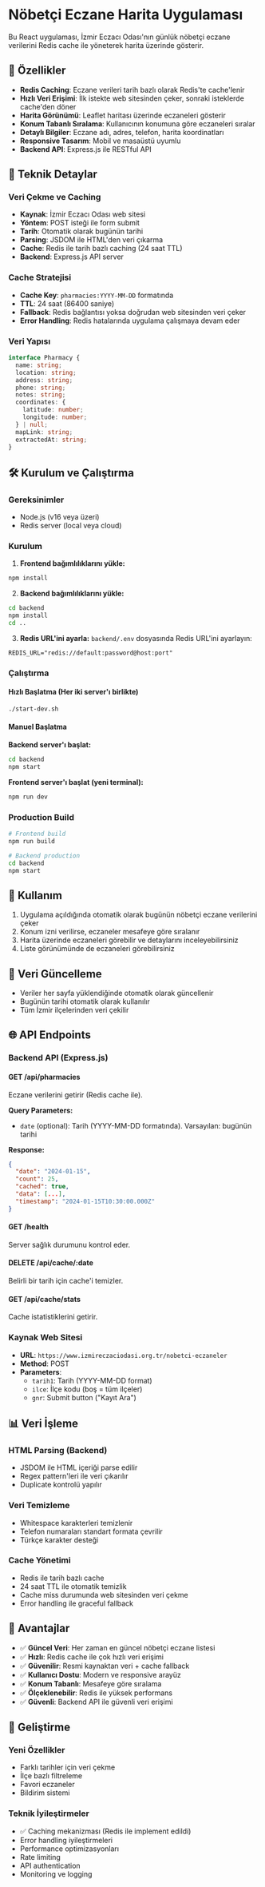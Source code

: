 # Nöbetçi Eczane Harita Uygulaması

Bu React uygulaması, İzmir Eczacı Odası'nın günlük nöbetçi eczane verilerini Redis cache ile yöneterek harita üzerinde gösterir.

## 🚀 Özellikler

- **Redis Caching**: Eczane verileri tarih bazlı olarak Redis'te cache'lenir
- **Hızlı Veri Erişimi**: İlk istekte web sitesinden çeker, sonraki isteklerde cache'den döner
- **Harita Görünümü**: Leaflet haritası üzerinde eczaneleri gösterir
- **Konum Tabanlı Sıralama**: Kullanıcının konumuna göre eczaneleri sıralar
- **Detaylı Bilgiler**: Eczane adı, adres, telefon, harita koordinatları
- **Responsive Tasarım**: Mobil ve masaüstü uyumlu
- **Backend API**: Express.js ile RESTful API

## 🔧 Teknik Detaylar

### Veri Çekme ve Caching
- **Kaynak**: İzmir Eczacı Odası web sitesi
- **Yöntem**: POST isteği ile form submit
- **Tarih**: Otomatik olarak bugünün tarihi
- **Parsing**: JSDOM ile HTML'den veri çıkarma
- **Cache**: Redis ile tarih bazlı caching (24 saat TTL)
- **Backend**: Express.js API server

### Cache Stratejisi
- **Cache Key**: `pharmacies:YYYY-MM-DD` formatında
- **TTL**: 24 saat (86400 saniye)
- **Fallback**: Redis bağlantısı yoksa doğrudan web sitesinden veri çeker
- **Error Handling**: Redis hatalarında uygulama çalışmaya devam eder

### Veri Yapısı
```typescript
interface Pharmacy {
  name: string;
  location: string;
  address: string;
  phone: string;
  notes: string;
  coordinates: {
    latitude: number;
    longitude: number;
  } | null;
  mapLink: string;
  extractedAt: string;
}
```

## 🛠️ Kurulum ve Çalıştırma

### Gereksinimler
- Node.js (v16 veya üzeri)
- Redis server (local veya cloud)

### Kurulum

1. **Frontend bağımlılıklarını yükle:**
```bash
npm install
```

2. **Backend bağımlılıklarını yükle:**
```bash
cd backend
npm install
cd ..
```

3. **Redis URL'ini ayarla:**
`backend/.env` dosyasında Redis URL'ini ayarlayın:
```
REDIS_URL="redis://default:password@host:port"
```

### Çalıştırma

#### Hızlı Başlatma (Her iki server'ı birlikte)
```bash
./start-dev.sh
```

#### Manuel Başlatma

**Backend server'ı başlat:**
```bash
cd backend
npm start
```

**Frontend server'ı başlat (yeni terminal):**
```bash
npm run dev
```

### Production Build
```bash
# Frontend build
npm run build

# Backend production
cd backend
npm start
```

## 📱 Kullanım

1. Uygulama açıldığında otomatik olarak bugünün nöbetçi eczane verilerini çeker
2. Konum izni verilirse, eczaneler mesafeye göre sıralanır
3. Harita üzerinde eczaneleri görebilir ve detaylarını inceleyebilirsiniz
4. Liste görünümünde de eczaneleri görebilirsiniz

## 🔄 Veri Güncelleme

- Veriler her sayfa yüklendiğinde otomatik olarak güncellenir
- Bugünün tarihi otomatik olarak kullanılır
- Tüm İzmir ilçelerinden veri çekilir

## 🌐 API Endpoints

### Backend API (Express.js)

#### GET /api/pharmacies
Eczane verilerini getirir (Redis cache ile).

**Query Parameters:**
- `date` (optional): Tarih (YYYY-MM-DD formatında). Varsayılan: bugünün tarihi

**Response:**
```json
{
  "date": "2024-01-15",
  "count": 25,
  "cached": true,
  "data": [...],
  "timestamp": "2024-01-15T10:30:00.000Z"
}
```

#### GET /health
Server sağlık durumunu kontrol eder.

#### DELETE /api/cache/:date
Belirli bir tarih için cache'i temizler.

#### GET /api/cache/stats
Cache istatistiklerini getirir.

### Kaynak Web Sitesi
- **URL**: `https://www.izmireczaciodasi.org.tr/nobetci-eczaneler`
- **Method**: POST
- **Parameters**:
  - `tarih1`: Tarih (YYYY-MM-DD format)
  - `ilce`: İlçe kodu (boş = tüm ilçeler)
  - `gnr`: Submit button ("Kayıt Ara")

## 📊 Veri İşleme

### HTML Parsing (Backend)
- JSDOM ile HTML içeriği parse edilir
- Regex pattern'leri ile veri çıkarılır
- Duplicate kontrolü yapılır

### Veri Temizleme
- Whitespace karakterleri temizlenir
- Telefon numaraları standart formata çevrilir
- Türkçe karakter desteği

### Cache Yönetimi
- Redis ile tarih bazlı cache
- 24 saat TTL ile otomatik temizlik
- Cache miss durumunda web sitesinden veri çekme
- Error handling ile graceful fallback

## 🎯 Avantajlar

- ✅ **Güncel Veri**: Her zaman en güncel nöbetçi eczane listesi
- ✅ **Hızlı**: Redis cache ile çok hızlı veri erişimi
- ✅ **Güvenilir**: Resmi kaynaktan veri + cache fallback
- ✅ **Kullanıcı Dostu**: Modern ve responsive arayüz
- ✅ **Konum Tabanlı**: Mesafeye göre sıralama
- ✅ **Ölçeklenebilir**: Redis ile yüksek performans
- ✅ **Güvenli**: Backend API ile güvenli veri erişimi

## 🔧 Geliştirme

### Yeni Özellikler
- Farklı tarihler için veri çekme
- İlçe bazlı filtreleme
- Favori eczaneler
- Bildirim sistemi

### Teknik İyileştirmeler
- ✅ Caching mekanizması (Redis ile implement edildi)
- Error handling iyileştirmeleri
- Performance optimizasyonları
- Rate limiting
- API authentication
- Monitoring ve logging